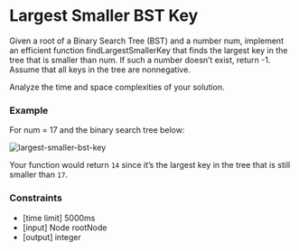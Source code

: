 # Largest Smaller BST Key

Given a root of a Binary Search Tree (BST) and a number num, implement an efficient function findLargestSmallerKey that finds the largest key in the tree that is smaller than num. If such a number doesn’t exist, return -1. Assume that all keys in the tree are nonnegative.

Analyze the time and space complexities of your solution.

### Example

For num = 17 and the binary search tree below:

![largest-smaller-bst-key](https://www.pramp.com/img/content/img_02.png)

Your function would return `14` since it’s the largest key in the tree that is still smaller than `17`.

### Constraints

- [time limit] 5000ms
- [input] Node rootNode
- [output] integer
